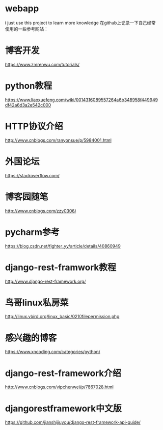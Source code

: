 # webapp
i just use this project to learn more knowledge
在github上记录一下自己经常使用的一些参考网站：
# 博客开发
https://www.zmrenwu.com/tutorials/ 
# python教程
https://www.liaoxuefeng.com/wiki/0014316089557264a6b348958f449949df42a6d3a2e542c000 
# HTTP协议介绍
http://www.cnblogs.com/ranyonsue/p/5984001.html
# 外国论坛
https://stackoverflow.com/
# 博客园随笔
http://www.cnblogs.com/zzy0306/
# pycharm参考
https://blog.csdn.net/fighter_yy/article/details/40860949
# django-rest-framwork教程
http://www.django-rest-framework.org/
# 鸟哥linux私房菜
http://linux.vbird.org/linux_basic/0210filepermission.php
# 感兴趣的博客
https://www.xncoding.com/categories/python/
# django-rest-framework介绍
http://www.cnblogs.com/vipchenwei/p/7867028.html
# djangorestframework中文版
https://github.com/jianshijiuyou/django-rest-framework-api-guide/

